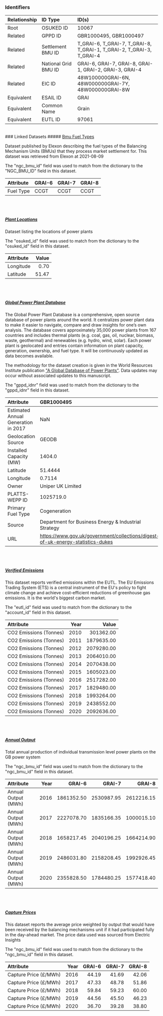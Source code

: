 ### Identifiers

| Relationship   | ID Type              | ID(s)                                                                |
|:---------------|:---------------------|:---------------------------------------------------------------------|
| Root           | OSUKED ID            | 10067                                                                |
| Related        | GPPD ID              | GBR1000495, GBR1000497                                               |
| Related        | Settlement BMU ID    | T_GRAI-6, T_GRAI-7, T_GRAI-8, T_GRAI-1, T_GRAI-2, T_GRAI-3, T_GRAI-4 |
| Related        | National Grid BMU ID | GRAI-6, GRAI-7, GRAI-8, GRAI-1, GRAI-2, GRAI-3, GRAI-4               |
| Related        | EIC ID               | 48W100000GRAI-6N, 48W000000GRAI-7Y, 48W000000GRAI-8W                 |
| Equivalent     | ESAIL ID             | GRAI                                                                 |
| Equivalent     | Common Name          | Grain                                                                |
| Equivalent     | EUTL ID              | 97061                                                                |

<br>
### Linked Datasets
##### <a href="https://raw.githubusercontent.com/OSUKED/Dictionary-Datasets/main/datasets/bmu-fuel-types/datapackage.json">Bmu Fuel Types</a>

Dataset published by Elexon describing the fuel types of the Balancing Mechanism Units (BMUs) that they process market settlement for. This dataset was retrieved from Elexon at 2021-08-09

The "ngc_bmu_id" field was used to match from the dictionary to the "NGC_BMU_ID" field in this dataset.

| Attribute   | GRAI-6   | GRAI-7   | GRAI-8   |
|:------------|:---------|:---------|:---------|
| Fuel Type   | CCGT     | CCGT     | CCGT     |

<br><br>
##### <a href="https://raw.githubusercontent.com/OSUKED/Dictionary-Datasets/main/datasets/plant-locations/datapackage.json">Plant Locations</a>

Dataset listing the locations of power plants

The "osuked_id" field was used to match from the dictionary to the "osuked_id" field in this dataset.

| Attribute   |   Value |
|:------------|--------:|
| Longitude   |    0.70 |
| Latitude    |   51.47 |

<br><br>
##### <a href="https://raw.githubusercontent.com/OSUKED/Dictionary-Datasets/main/datasets/global-power-plant-database/datapackage.json">Global Power Plant Database</a>

The Global Power Plant Database is a comprehensive, open source database of power plants around the world. It centralizes power plant data to make it easier to navigate, compare and draw insights for one’s own analysis. The database covers approximately 35,000 power plants from 167 countries and includes thermal plants (e.g. coal, gas, oil, nuclear, biomass, waste, geothermal) and renewables (e.g. hydro, wind, solar). Each power plant is geolocated and entries contain information on plant capacity, generation, ownership, and fuel type. It will be continuously updated as data becomes available. 

The methodology for the dataset creation is given in the World Resources Institute publication ["A Global Database of Power Plants"](https://www.wri.org/research/global-database-power-plants). Data updates may occur without associated updates to this manuscript.

The "gppd_idnr" field was used to match from the dictionary to the "gppd_idnr" field in this dataset.

| Attribute                           | GBR1000495                                                                     | GBR1000497                                                                     |
|:------------------------------------|:-------------------------------------------------------------------------------|:-------------------------------------------------------------------------------|
| Estimated Annual Generation in 2017 | NaN                                                                            | 259.84                                                                         |
| Geolocation Source                  | GEODB                                                                          | GEODB                                                                          |
| Installed Capacity (MW)             | 1404.0                                                                         | 56.0                                                                           |
| Latitude                            | 51.4444                                                                        | 51.4444                                                                        |
| Longitude                           | 0.7114                                                                         | 0.7114                                                                         |
| Owner                               | Uniper UK Limited                                                              | Uniper UK Limited                                                              |
| PLATTS-WEPP ID                      | 1025719.0                                                                      | 1025719.0                                                                      |
| Primary Fuel Type                   | Cogeneration                                                                   | Gas                                                                            |
| Source                              | Department for Business Energy & Industrial Strategy                           | Department for Business Energy & Industrial Strategy                           |
| URL                                 | https://www.gov.uk/government/collections/digest-of-uk-energy-statistics-dukes | https://www.gov.uk/government/collections/digest-of-uk-energy-statistics-dukes |

<br><br>
##### <a href="https://raw.githubusercontent.com/OSUKED/Dictionary-Datasets/main/datasets/verified-emissions/datapackage.json">Verified Emissions</a>

This dataset reports verified emissions within the EUTL. The EU Emissions Trading System (ETS) is a central instrument of the EU's policy to fight climate change and achieve cost-efficient reductions of greenhouse gas emissions. It is the world's biggest carbon market.

The "eutl_id" field was used to match from the dictionary to the "account_id" field in this dataset.

| Attribute              |   Year |      Value |
|:-----------------------|-------:|-----------:|
| CO2 Emissions (Tonnes) |   2010 |  301362.00 |
| CO2 Emissions (Tonnes) |   2011 | 1879635.00 |
| CO2 Emissions (Tonnes) |   2012 | 2079280.00 |
| CO2 Emissions (Tonnes) |   2013 | 2064010.00 |
| CO2 Emissions (Tonnes) |   2014 | 2070438.00 |
| CO2 Emissions (Tonnes) |   2015 | 1605023.00 |
| CO2 Emissions (Tonnes) |   2016 | 2517282.00 |
| CO2 Emissions (Tonnes) |   2017 | 1829480.00 |
| CO2 Emissions (Tonnes) |   2018 | 1993264.00 |
| CO2 Emissions (Tonnes) |   2019 | 2438552.00 |
| CO2 Emissions (Tonnes) |   2020 | 2092636.00 |

<br><br>
##### <a href="https://raw.githubusercontent.com/OSUKED/Dictionary-Datasets/main/datasets/annual-output/datapackage.json">Annual Output</a>

Total annual production of individual transmission level power plants on the GB power system

The "ngc_bmu_id" field was used to match from the dictionary to the "ngc_bmu_id" field in this dataset.

| Attribute           |   Year |     GRAI-6 |     GRAI-7 |     GRAI-8 |
|:--------------------|-------:|-----------:|-----------:|-----------:|
| Annual Output (MWh) |   2016 | 1861352.50 | 2530987.95 | 2612216.15 |
| Annual Output (MWh) |   2017 | 2227078.70 | 1835166.35 | 1000015.10 |
| Annual Output (MWh) |   2018 | 1658217.45 | 2040196.25 | 1664214.90 |
| Annual Output (MWh) |   2019 | 2486031.80 | 2158208.45 | 1992926.45 |
| Annual Output (MWh) |   2020 | 2355828.50 | 1784480.25 | 1577418.40 |

<br><br>
##### <a href="https://raw.githubusercontent.com/OSUKED/Dictionary-Datasets/main/datasets/capture-prices/datapackage.json">Capture Prices</a>

This dataset reports the average price weighted by output that would have been received by the balancing mechanisms unit if it had participated fully in the day-ahead market. The price data used was sourced from Electric Insights

The "ngc_bmu_id" field was used to match from the dictionary to the "ngc_bmu_id" field in this dataset.

| Attribute             |   Year |   GRAI-6 |   GRAI-7 |   GRAI-8 |
|:----------------------|-------:|---------:|---------:|---------:|
| Capture Price (£/MWh) |   2016 |    44.19 |    41.69 |    42.06 |
| Capture Price (£/MWh) |   2017 |    47.33 |    48.78 |    51.86 |
| Capture Price (£/MWh) |   2018 |    59.84 |    59.23 |    60.00 |
| Capture Price (£/MWh) |   2019 |    44.56 |    45.50 |    46.23 |
| Capture Price (£/MWh) |   2020 |    36.70 |    39.28 |    38.80 |
